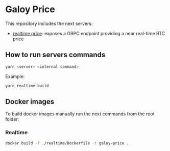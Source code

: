 # Galoy Price

This repository includes the next servers:

- [realtime price](./realtime): exposes a GRPC endpoint providing a near real-time BTC price

## How to run servers commands

```bash
yarn <server> <internal command>
```

Example:

```bash
yarn realtime build
```

## Docker images

To build docker images manually run the next commands from the root folder:

### Realtime
```bash
docker build -f ./realtime/Dockerfile -t galoy-price .
```
